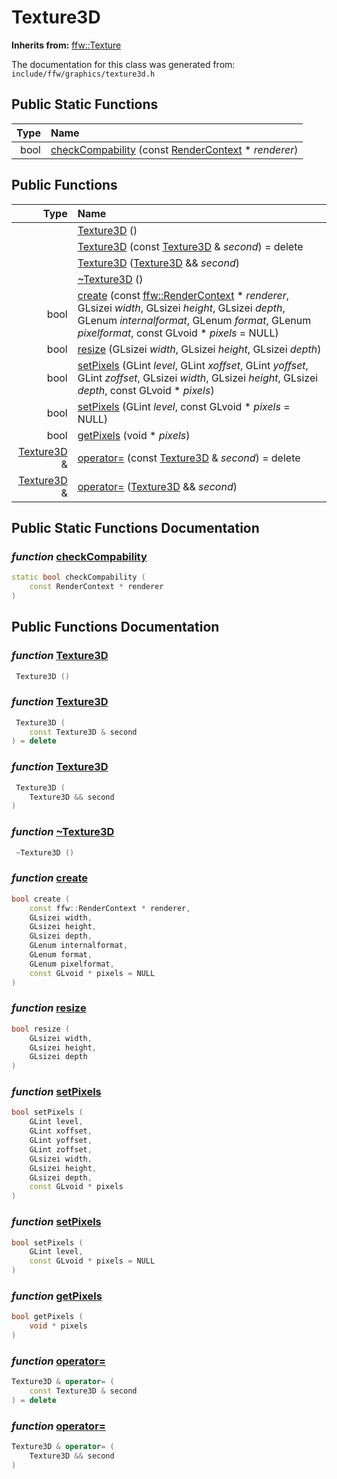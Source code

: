 Texture3D
===================================


**Inherits from:** [ffw::Texture](ffw_Texture.html)

The documentation for this class was generated from: `include/ffw/graphics/texture3d.h`



## Public Static Functions

| Type | Name |
| -------: | :------- |
|  bool | [checkCompability](#1cd454d3) (const [RenderContext](ffw_RenderContext.html) * _renderer_)  |


## Public Functions

| Type | Name |
| -------: | :------- |
|   | [Texture3D](#9c285233) ()  |
|   | [Texture3D](#f429a6e4) (const [Texture3D](ffw_Texture3D.html) & _second_) = delete  |
|   | [Texture3D](#227b8e99) ([Texture3D](ffw_Texture3D.html) && _second_)  |
|   | [~Texture3D](#b52e5503) ()  |
|  bool | [create](#10729189) (const [ffw::RenderContext](ffw_RenderContext.html) * _renderer_, GLsizei _width_, GLsizei _height_, GLsizei _depth_, GLenum _internalformat_, GLenum _format_, GLenum _pixelformat_, const GLvoid * _pixels_ = NULL)  |
|  bool | [resize](#e0d789c3) (GLsizei _width_, GLsizei _height_, GLsizei _depth_)  |
|  bool | [setPixels](#7c3f0006) (GLint _level_, GLint _xoffset_, GLint _yoffset_, GLint _zoffset_, GLsizei _width_, GLsizei _height_, GLsizei _depth_, const GLvoid * _pixels_)  |
|  bool | [setPixels](#26abeae1) (GLint _level_, const GLvoid * _pixels_ = NULL)  |
|  bool | [getPixels](#d7805468) (void * _pixels_)  |
|  [Texture3D](ffw_Texture3D.html) & | [operator=](#c7760e97) (const [Texture3D](ffw_Texture3D.html) & _second_) = delete  |
|  [Texture3D](ffw_Texture3D.html) & | [operator=](#594cafb2) ([Texture3D](ffw_Texture3D.html) && _second_)  |


## Public Static Functions Documentation

### _function_ <a id="1cd454d3" href="#1cd454d3">checkCompability</a>

```cpp
static bool checkCompability (
    const RenderContext * renderer
) 
```





## Public Functions Documentation

### _function_ <a id="9c285233" href="#9c285233">Texture3D</a>

```cpp
 Texture3D () 
```



### _function_ <a id="f429a6e4" href="#f429a6e4">Texture3D</a>

```cpp
 Texture3D (
    const Texture3D & second
) = delete 
```



### _function_ <a id="227b8e99" href="#227b8e99">Texture3D</a>

```cpp
 Texture3D (
    Texture3D && second
) 
```



### _function_ <a id="b52e5503" href="#b52e5503">~Texture3D</a>

```cpp
 ~Texture3D () 
```



### _function_ <a id="10729189" href="#10729189">create</a>

```cpp
bool create (
    const ffw::RenderContext * renderer,
    GLsizei width,
    GLsizei height,
    GLsizei depth,
    GLenum internalformat,
    GLenum format,
    GLenum pixelformat,
    const GLvoid * pixels = NULL
) 
```



### _function_ <a id="e0d789c3" href="#e0d789c3">resize</a>

```cpp
bool resize (
    GLsizei width,
    GLsizei height,
    GLsizei depth
) 
```



### _function_ <a id="7c3f0006" href="#7c3f0006">setPixels</a>

```cpp
bool setPixels (
    GLint level,
    GLint xoffset,
    GLint yoffset,
    GLint zoffset,
    GLsizei width,
    GLsizei height,
    GLsizei depth,
    const GLvoid * pixels
) 
```



### _function_ <a id="26abeae1" href="#26abeae1">setPixels</a>

```cpp
bool setPixels (
    GLint level,
    const GLvoid * pixels = NULL
) 
```



### _function_ <a id="d7805468" href="#d7805468">getPixels</a>

```cpp
bool getPixels (
    void * pixels
) 
```



### _function_ <a id="c7760e97" href="#c7760e97">operator=</a>

```cpp
Texture3D & operator= (
    const Texture3D & second
) = delete 
```



### _function_ <a id="594cafb2" href="#594cafb2">operator=</a>

```cpp
Texture3D & operator= (
    Texture3D && second
) 
```





